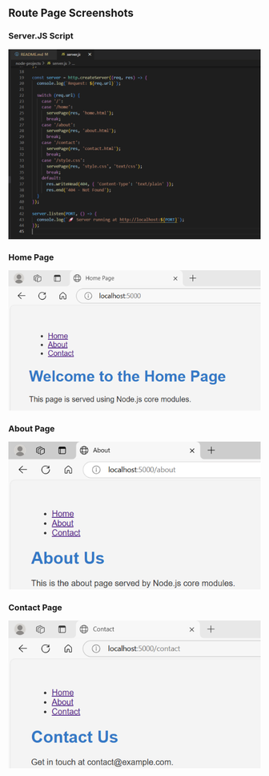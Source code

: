 ## Route Page Screenshots


### Server.JS Script
![Contact Page](./assets/screenshots/server.js.png)

### Home Page
![Home Page](./assets/screenshots/home-page.png)

### About Page
![About Page](./assets/screenshots/about-page.png)

### Contact Page
![Contact Page](./assets/screenshots/contact-page.png)
